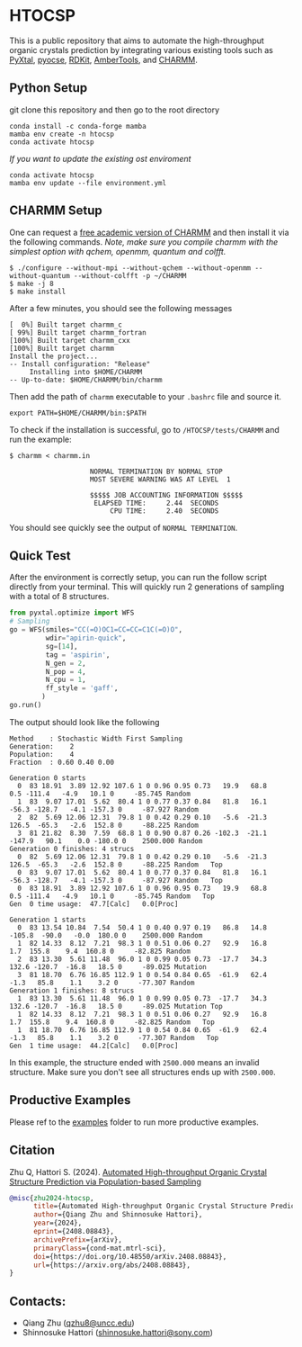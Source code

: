 # HTOCSP

This is a public repository that aims to automate the high-throughput organic crystals prediction by integrating various existing tools such as [PyXtal](https://github.com/MaterSim/PyXtal), [pyocse](https://github.com/MaterSim/pyocse), [RDKit](https://www.rdkit.org), [AmberTools](https://ambermd.org/AmberTools.php), and [CHARMM](https://academiccharmm.org). 
<!-- The current stable version is HTOSCP-v1.0.0 -->

## Python Setup
git clone this repository and then go to the root directory

```
conda install -c conda-forge mamba
mamba env create -n htocsp 
conda activate htocsp
```

*If you want to update the existing ost enviroment*

```
conda activate htocsp
mamba env update --file environment.yml
```

## CHARMM Setup
One can request a [free academic version of CHARMM](https://brooks.chem.lsa.umich.edu/register/) and then install it via the following commands.
*Note, make sure you compile charmm with the simplest option with qchem, openmm, quantum and colfft.*
```
$ ./configure --without-mpi --without-qchem --without-openmm --without-quantum --without-colfft -p ~/CHARMM
$ make -j 8
$ make install
```
After a few minutes, you should see the following messages
```
[  0%] Built target charmm_c
[ 99%] Built target charmm_fortran
[100%] Built target charmm_cxx
[100%] Built target charmm
Install the project...
-- Install configuration: "Release"
     Installing into $HOME/CHARMM
-- Up-to-date: $HOME/CHARMM/bin/charmm
```
Then add the path of `charmm` executable to your `.bashrc` file and source it.
```
export PATH=$HOME/CHARMM/bin:$PATH
```

To check if the installation is successful, go to `/HTOCSP/tests/CHARMM` and run the example:
```
$ charmm < charmm.in

                    NORMAL TERMINATION BY NORMAL STOP
                    MOST SEVERE WARNING WAS AT LEVEL  1

                    $$$$$ JOB ACCOUNTING INFORMATION $$$$$
                     ELAPSED TIME:     2.44  SECONDS
                         CPU TIME:     2.40  SECONDS
```
You should see quickly see the output of `NORMAL TERMINATION`. 


## Quick Test 

After the environment is correctly setup, you can run the follow script directly from your terminal. This will quickly run 2 generations of sampling with a total of 8 structures.

```python
from pyxtal.optimize import WFS
# Sampling
go = WFS(smiles="CC(=O)OC1=CC=CC=C1C(=O)O",
         wdir="apirin-quick",
         sg=[14],
         tag = 'aspirin',
         N_gen = 2,
         N_pop = 4,
         N_cpu = 1,
         ff_style = 'gaff',
        )
go.run()
```
The output should look like the following
```
Method    : Stochastic Width First Sampling
Generation:    2
Population:    4
Fraction  : 0.60 0.40 0.00

Generation 0 starts
  0  83 18.91  3.89 12.92 107.6 1 0 0.96 0.95 0.73   19.9   68.8    0.5 -111.4   -4.9   10.1 0     -85.745 Random  
  1  83  9.07 17.01  5.62  80.4 1 0 0.77 0.37 0.84   81.8   16.1  -56.3 -128.7   -4.1 -157.3 0     -87.927 Random  
  2  82  5.69 12.06 12.31  79.8 1 0 0.42 0.29 0.10   -5.6  -21.3  126.5  -65.3   -2.6  152.8 0     -88.225 Random  
  3  81 21.82  8.30  7.59  68.8 1 0 0.90 0.87 0.26 -102.3  -21.1 -147.9   90.1    0.0 -180.0 0    2500.000 Random  
Generation 0 finishes: 4 strucs
  0  82  5.69 12.06 12.31  79.8 1 0 0.42 0.29 0.10   -5.6  -21.3  126.5  -65.3   -2.6  152.8 0     -88.225 Random   Top
  0  83  9.07 17.01  5.62  80.4 1 0 0.77 0.37 0.84   81.8   16.1  -56.3 -128.7   -4.1 -157.3 0     -87.927 Random   Top
  0  83 18.91  3.89 12.92 107.6 1 0 0.96 0.95 0.73   19.9   68.8    0.5 -111.4   -4.9   10.1 0     -85.745 Random   Top
Gen  0 time usage:  47.7[Calc]   0.0[Proc]

Generation 1 starts
  0  83 13.54 10.84  7.54  50.4 1 0 0.40 0.97 0.19   86.8   14.8 -105.8  -90.0   -0.0  180.0 0    2500.000 Random  
  1  82 14.33  8.12  7.21  98.3 1 0 0.51 0.06 0.27   92.9   16.8    1.7  155.8    9.4  160.8 0     -82.825 Random  
  2  83 13.30  5.61 11.48  96.0 1 0 0.99 0.05 0.73  -17.7   34.3  132.6 -120.7  -16.8   18.5 0     -89.025 Mutation
  3  81 18.70  6.76 16.85 112.9 1 0 0.54 0.84 0.65  -61.9   62.4   -1.3   85.8    1.1    3.2 0     -77.307 Random  
Generation 1 finishes: 8 strucs
  1  83 13.30  5.61 11.48  96.0 1 0 0.99 0.05 0.73  -17.7   34.3  132.6 -120.7  -16.8   18.5 0     -89.025 Mutation Top
  1  82 14.33  8.12  7.21  98.3 1 0 0.51 0.06 0.27   92.9   16.8    1.7  155.8    9.4  160.8 0     -82.825 Random   Top
  1  81 18.70  6.76 16.85 112.9 1 0 0.54 0.84 0.65  -61.9   62.4   -1.3   85.8    1.1    3.2 0     -77.307 Random   Top
Gen  1 time usage:  44.2[Calc]   0.0[Proc]
```
In this example, the structure ended with `2500.000` means an invalid structure. Make sure you don't see all structures ends up with `2500.000`.


## Productive Examples

Please ref to the [examples](https://github.com/MaterSim/HTOCSP/tree/main/examples) folder to run more productive examples.

## Citation
Zhu Q, Hattori S. (2024). 
[Automated High-throughput Organic Crystal Structure Prediction via Population-based Sampling](https://arxiv.org/abs/2408.08843)


```bib
@misc{zhu2024-htocsp,
      title={Automated High-throughput Organic Crystal Structure Prediction via Population-based Sampling}, 
      author={Qiang Zhu and Shinnosuke Hattori},
      year={2024},
      eprint={2408.08843},
      archivePrefix={arXiv},
      primaryClass={cond-mat.mtrl-sci},
      doi={https://doi.org/10.48550/arXiv.2408.08843},
      url={https://arxiv.org/abs/2408.08843},
}
```

## Contacts:

- Qiang Zhu (qzhu8@uncc.edu)
- Shinnosuke Hattori (shinnosuke.hattori@sony.com)


